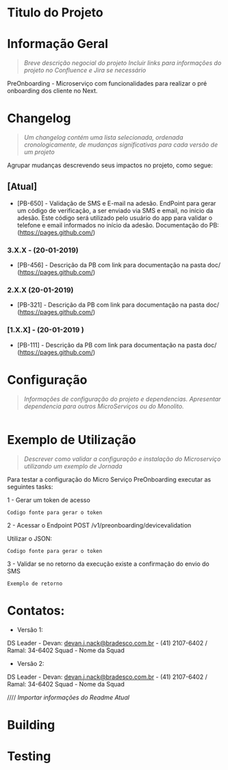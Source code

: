 Titulo do Projeto
=============================

Informação Geral
=============================
> *Breve descrição negocial do projeto
Incluir links para informações do projeto no Confluence e Jira se necessário*

PreOnboarding - Microserviço com funcionalidades  para realizar o pré onboarding dos cliente no Next.



Changelog
=============================
> *Um changelog contém uma lista selecionada, ordenada cronologicamente, de mudanças significativas para cada versão de um projeto*


Agrupar mudanças descrevendo seus impactos no projeto, como segue:

## [Atual]
- [PB-650] - Validação de SMS e E-mail na adesão.  EndPoint para gerar um código de verificação, a ser enviado via SMS e email, no início da adesão. Este código será utilizado pelo usuário do app para validar  o telefone e email informados no início da adesão. Documentação do PB: (https://pages.github.com/)

### 3.X.X - (20-01-2019)
- [PB-456] - Descrição da PB com link para documentação na pasta doc/ (https://pages.github.com/)

### 2.X.X (20-01-2019) 
- [PB-321] - Descrição da PB com link para documentação na pasta doc/ (https://pages.github.com/)

### [1.X.X] - (20-01-2019 )
- [PB-111] - Descrição da PB com link para documentação na pasta doc/ (https://pages.github.com/)


Configuração
=============================
> *Informações de configuração do projeto e dependencias.
Apresentar dependencia para outros MicroServiços ou do Monolito.*

<IMAGE>

Exemplo de Utilização
=============================
> *Descrever como validar a configuração e instalação do Microserviço utilizando um exemplo de Jornada*

Para testar a  configuração do Micro Serviço PreOnboarding executar as seguintes tasks:

1 - Gerar um token de acesso 
```
Codigo fonte para gerar o token
```

2 - Acessar o Endpoint POST /v1/preonboarding/devicevalidation

Utilizar o JSON:
```
Codigo fonte para gerar o token
```
3 - Validar se no retorno da execução existe a confirmação do envio do SMS 
```
Exemplo de retorno
```

Contatos:
=============================
- Versão 1:

DS Leader - Devan: devan.j.nack@bradesco.com.br - (41) 2107-6402 / Ramal: 34-6402
Squad - Nome da Squad 

- Versão 2:

DS Leader - Devan: devan.j.nack@bradesco.com.br - (41) 2107-6402 / Ramal: 34-6402
Squad - Nome da Squad 



////
*Importar informações do Readme Atual*

Building
=============================


Testing
=============================




